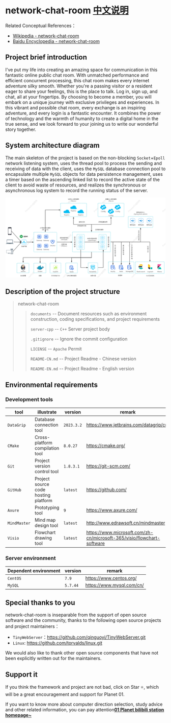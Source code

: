 # network-chat-room [中文说明](README-CN.md)

Related Conceptual References：

- [Wikipedia - network-chat-room](https://zh.m.wikipedia.org/wiki/%E7%B6%B2%E8%B7%AF%E8%81%8A%E5%A4%A9%E5%AE%A4 "Click to jump to the Wikipedia page")
- [Baidu Encyclopedia - network-chat-room](https://baike.baidu.com/item/%E7%BD%91%E7%BB%9C%E8%81%8A%E5%A4%A9%E5%AE%A4/2324705?_swebfr=220011 "Click to jump to the Baidu Encyclopedia page")

## Project brief introduction

I've put my life into creating an amazing space for communication in this fantastic online public chat room. With unmatched performance and efficient concurrent processing, this chat room makes every internet adventure silky smooth. Whether you're a passing visitor or a resident eager to share your feelings, this is the place to talk. Log in, sign up, and chat, all at your fingertips. By choosing to become a member, you will embark on a unique journey with exclusive privileges and experiences. In this vibrant and possible chat room, every exchange is an inspiring adventure, and every login is a fantastic encounter. It combines the power of technology and the warmth of humanity to create a digital home in the true sense, and we look forward to your joining us to write our wonderful story together.

## System architecture diagram

The main skeleton of the project is based on the non-blocking `Socket`+`Epoll` network listening system, uses the thread pool to process the sending and receiving of data with the client, uses the `MySQL` database connection pool to encapsulate multiple `MySQL` objects for data persistence management, uses a timer based on the ascending linked list to record the active state of the client to avoid waste of resources, and realizes the synchronous or asynchronous log system to record the running status of the server.

![architecture](./documents/00、preview-pic/architecture.jpg)

## Description of the project structure
>  network-chat-room  
>
> > `documents` -- Document resources such as environment construction, coding specifications, and project requirements
> > 
> > `server-cpp` -- `C++` Server project body
> >
> > `.gitignore` -- Ignore the commit configuration
> >
> > `LICENSE` -- `Apache` Permit
> > 
> > `README-CN.md` -- Project Readme - Chinese version
> > 
> > `README-EN.md` -- Project Readme - English version


## Environmental requirements

### Development tools

| tool            | illustrate                  | version      | remark                                                         |
| --------------- | --------------------- | --------- | ------------------------------------------------------------ |
| `DataGrip`      | Database connection tool        |  `2023.3.2`   | https://www.jetbrains.com/datagrip/cn/                        |
| `CMake`         | Cross-platform compilation tool       | `8.0.27`    |https://cmake.org/ |               |
| `Git`           | Project version control tool      | `1.8.3.1`    | https://git-scm.com/                                         |
| `GitHub`        | Project source code hosting platform      | `latest`    |https://github.com/                                    |
| `Axure`         | Prototyping tool          | `9`         | https://www.axure.com/                                       |
| `MindMaster`    | Mind map design tool      | `latest`    | http://www.edrawsoft.cn/mindmaster                           |
| `Visio`         | Flowchart drawing tool        | `latest`    | https://www.microsoft.com/zh-cn/microsoft-365/visio/flowchart-software |

### Server environment

| Dependent environment    | version                                                         | remark                                                         |
| ----------- | ------------------------------------------------------------ | ------------------------------------------------------------ |
| `CentOS` | `7.9`                                                      | https://www.centos.org/                               |
| `MySQL`     | `5.7.44`                                                       | https://www.mysql.com/cn/                                    |      |

## Special thanks to you

network-chat-room is inseparable from the support of open source software and the community, thanks to the following open source projects and project maintainers：

- `TinyWebServer`：https://github.com/qinguoyi/TinyWebServer.git
- `Linux`: https://github.com/torvalds/linux.git

We would also like to thank other open source components that have not been explicitly written out for the maintainers.

## Support it

If you think the framework and project are not bad, click on Star ⭐, which will be a great encouragement and support for Planet 01.

If you want to know more about computer direction selection, study advice and other related information, you can pay attention[**01 Planet bilibili station homepage~**](https://space.bilibili.com/1653229811?spm_id_from=333.1007.0.0)
